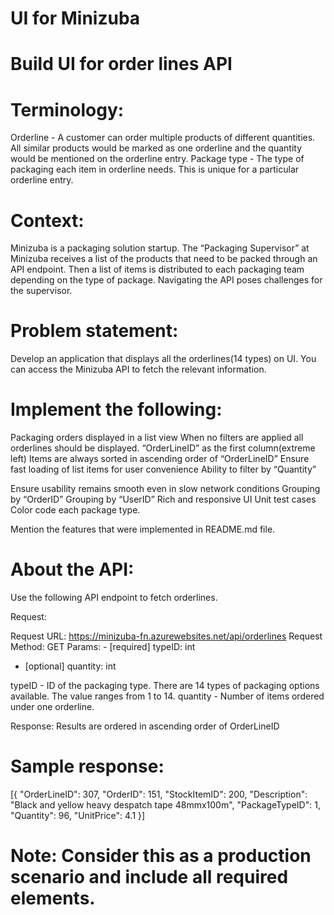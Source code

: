 # UI for Minizuba
# Build UI for order lines API
# Terminology:
Orderline - A customer can order multiple products of different quantities. All similar products would be marked as one orderline and the quantity would be mentioned on the orderline entry.
Package type - The type of packaging each item in orderline needs. This is unique for a particular orderline entry.
# Context:
Minizuba is a packaging solution startup. The “Packaging Supervisor” at Minizuba receives a list of the products that need to be packed through an API endpoint. Then a list of items is distributed to each packaging team depending on the type of package. Navigating the API poses challenges for the supervisor.

# Problem statement:
Develop an application that displays all the orderlines(14 types) on UI. You can access the Minizuba API to fetch the relevant information.

# Implement the following:
Packaging orders displayed in a list view
When no filters are applied all orderlines should be displayed.
“OrderLineID” as the first column(extreme left)
Items are always sorted in ascending order of “OrderLineID”
Ensure fast loading of list items for user convenience
Ability to filter by “Quantity”

Ensure usability remains smooth even in slow network conditions
Grouping by “OrderID” 
Grouping by “UserID”
Rich and responsive UI
Unit test cases
Color code each package type.

Mention the features that were implemented in README.md file.
# About the API:
Use the following API endpoint to fetch orderlines.

Request:

Request URL: 	https://minizuba-fn.azurewebsites.net/api/orderlines
Request Method:	GET
Params:		- [required] typeID: int
- [optional] quantity: int

typeID - ID of the packaging type. There are 14 types of packaging options available. The value ranges from 1 to 14.
quantity - Number of items ordered under one orderline.

Response:
Results are ordered in ascending order of OrderLineID

# Sample response:
[{
"OrderLineID": 307, 
"OrderID": 151, 
"StockItemID": 200, 
"Description": "Black and yellow heavy despatch tape 48mmx100m", 
"PackageTypeID": 1, 
"Quantity": 96, 
"UnitPrice": 4.1
}]


# Note: Consider this as a production scenario and include all required elements.
